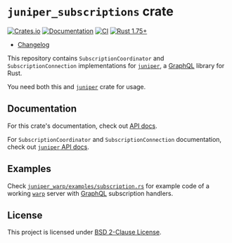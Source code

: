 `juniper_subscriptions` crate
=============================

[![Crates.io](https://img.shields.io/crates/v/juniper_subscriptions.svg?maxAge=2592000)](https://crates.io/crates/juniper_subscriptions)
[![Documentation](https://docs.rs/juniper_subscriptions/badge.svg)](https://docs.rs/juniper_subscriptions)
[![CI](https://github.com/graphql-rust/juniper/workflows/CI/badge.svg?branch=master "CI")](https://github.com/graphql-rust/juniper/actions?query=workflow%3ACI+branch%3Amaster)
[![Rust 1.75+](https://img.shields.io/badge/rustc-1.75+-lightgray.svg "Rust 1.75+")](https://blog.rust-lang.org/2023/12/28/Rust-1.75.0.html)

- [Changelog](https://github.com/graphql-rust/juniper/blob/juniper_subscriptions-v0.17.0/juniper_subscriptions/CHANGELOG.md)

This repository contains `SubscriptionCoordinator` and `SubscriptionConnection` implementations for 
[`juniper`], a [GraphQL] library for Rust.

You need both this and [`juniper`] crate for usage.




## Documentation

For this crate's documentation, check out [API docs](https://docs.rs/juniper_subscriptions).

For `SubscriptionCoordinator` and `SubscriptionConnection` documentation, check out [`juniper` API docs][`juniper`]. 




## Examples

Check [`juniper_warp/examples/subscription.rs`][1] for example code of a working [`warp`] server with [GraphQL] subscription handlers.




## License

This project is licensed under [BSD 2-Clause License](https://github.com/graphql-rust/juniper/blob/juniper_subscriptions-v0.17.0/juniper_subscriptions/LICENSE).




[`juniper`]: https://docs.rs/juniper
[`warp`]: https://docs.rs/warp
[GraphQL]: http://graphql.org

[1]: https://github.com/graphql-rust/juniper/blob/juniper_subscriptions-v0.17.0/juniper_warp/examples/subscription.rs
